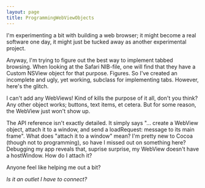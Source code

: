 ```yaml
---
layout: page
title: ProgrammingWebViewObjects
---
```




I'm experimenting a bit with building a web browser; it might become a real software one day, it might just be tucked away as another experimental project.

Anyway, I'm trying to figure out the best way to implement tabbed browsing. When looking at the Safari NIB-file, one will find that they have a Custom NSView object for that purpose. Figures. So I've created an incomplete and ugly, yet working, subclass for implementing tabs. However, here's the glitch.

I can't add any WebViews! Kind of kills the purpose of it all, don't you think? Any other object works; buttons, text items, et cetera. But for some reason, the WebView just won't show up.

The API reference isn't exactly detailed. It simply says "... create a WebView object, attach it to a window, and send a loadRequest: message to its main frame". What does "attach it to a window" mean? I'm pretty new to Cocoa (though not to programming), so have I missed out on something here? Debugging my app reveals that, suprise surprise, my WebView doesn't have a hostWindow. How do I attach it?

Anyone feel like helping me out a bit?

*Is it an outlet I have to connect?*

